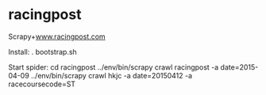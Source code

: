 # racingpost
Scrapy+www.racingpost.com

Install:
. bootstrap.sh

Start spider:
cd racingpost
../env/bin/scrapy crawl racingpost -a date=2015-04-09
../env/bin/scrapy crawl hkjc -a date=20150412 -a racecoursecode=ST